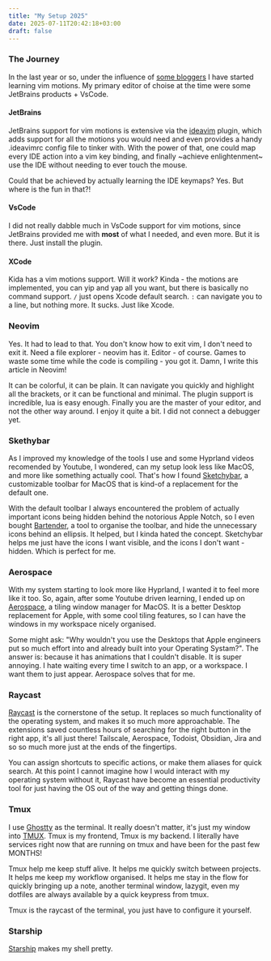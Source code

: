```yaml
---
title: "My Setup 2025"
date: 2025-07-11T20:42:18+03:00
draft: false
---
```


### The Journey

In the last year or so, under the influence of [some bloggers](https://www.youtube.com/@ThePrimeTimeagen) I have started learning vim motions. My primary editor of choise at the time were some JetBrains products + VsCode.

#### JetBrains 

JetBrains support for vim motions is extensive via the [ideavim](https://plugins.jetbrains.com/plugin/164-ideavim) plugin, which adds support for all the motions you would need and even provides a handy .ideavimrc config file to tinker with. With the power of that, one could map every IDE action into a vim key binding, and finally ~achieve enlightenment~ use the IDE without needing to ever touch the mouse.

Could that be achieved by actually learning the IDE keymaps? Yes. But where is the fun in that?!

#### VsCode

I did not really dabble much in VsCode support for vim motions, since JetBrains provided me with __most__ of what I needed, and even more. But it is there. Just install the plugin.

#### XCode

Kida has a vim motions support. Will it work? Kinda - the motions are implemented, you can yip and yap all you want, but there is basically no command support. `/` just opens Xcode default search. `:` can navigate you to a line, but nothing more. It sucks. Just like Xcode.

### Neovim

Yes. It had to lead to that. You don't know how to exit vim, I don't need to exit it. Need a file explorer - neovim has it. Editor - of course. Games to waste some time while the code is compiling - you got it. Damn, I write this article in Neovim!

It can be colorful, it can be plain. It can navigate you quickly and highlight all the brackets, or it can be functional and minimal. The plugin support is incredible, lua is easy enough. Finally you are the master of your editor, and not the other way around. I enjoy it quite a bit. I did not connect a debugger yet.

### Skethybar

As I improved my knowledge of the tools I use and some Hyprland videos recomended by Youtube, I wondered, can my setup look less like MacOS, and more like something actually cool. 
That's how I found [Sketchybar](https://felixkratz.github.io/SketchyBar/), a customizable toolbar for MacOS that is kind-of a replacement for the default one.

With the default toolbar I always encountered the problem of actually important icons being hidden behind the notorious Apple Notch, so I even bought [Bartender](https://www.macbartender.com/), a tool to organise the toolbar, and hide the unnecessary icons behind an ellipsis. It helped, but I kinda hated the concept. Sketchybar helps me just have the icons I want visible, and the icons I don't want - hidden. Which is perfect for me.

### Aerospace

With my system starting to look more like Hyprland, I wanted it to feel more like it too. So, again, after some Youtube driven learning, I ended up on [Aerospace](https://github.com/nikitabobko/AeroSpace), a tiling window manager for MacOS. It is a better Desktop replacement for Apple, with some cool tiling features, so I can have the windows in my workspace nicely organised.

Some might ask: "Why wouldn't you use the Desktops that Apple engineers put so much effort into and already built into your Operating Systam?". The answer is: because it has animations that I couldn't disable. It is super annoying. I hate waiting every time I switch to an app, or a workspace. I want them to just appear. Aerospace solves that for me.

### Raycast

[Raycast](https://www.raycast.com/) is the cornerstone of the setup. It replaces so much functionality of the operating system, and makes it so much more approachable. The extensions saved countless hours of searching for the right button in the right app, it's all just there! Tailscale, Aerospace, Todoist, Obsidian, Jira and so so much more just at the ends of the fingertips.

You can assign shortcuts to specific actions, or make them aliases for quick search. At this point I cannot imagine how I would interact with my operating system without it, Raycast have become an essential productivity tool for just having the OS out of the way and getting things done.

### Tmux

I use [Ghostty](https://ghostty.org/) as the terminal. It really doesn't matter, it's just my window into [TMUX](https://github.com/tmux/tmux). Tmux is my frontend, Tmux is my backend. I literally have services right now that are running on tmux and have been for the past few MONTHS!

Tmux help me keep stuff alive. It helps me quickly switch between projects. It helps me keep my workflow organised. It helps me stay in the flow for quickly bringing up a note, another terminal window, lazygit, even my dotfiles are always available by a quick keypress from tmux.

Tmux is the raycast of the terminal, you just have to configure it yourself.

### Starship

[Starship](https://starship.rs/) makes my shell pretty.
